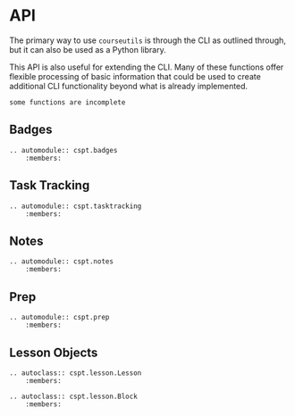 # API

The primary way to use  `courseutils` is through the CLI as outlined through, but it can also be used as a Python library. 

This API is also useful for extending the CLI.  Many of these functions offer flexible processing of basic information that could be used to create additional CLI functionality beyond what is already implemented. 

```{warning}
some functions are incomplete
```

## Badges

```{eval-rst}
.. automodule:: cspt.badges
    :members:
```

## Task Tracking

```{eval-rst}
.. automodule:: cspt.tasktracking
    :members:
```


## Notes

```{eval-rst}
.. automodule:: cspt.notes
    :members:
```


## Prep

```{eval-rst}
.. automodule:: cspt.prep
    :members:
```


## Lesson Objects

```{eval-rst}
.. autoclass:: cspt.lesson.Lesson
    :members:
```


```{eval-rst}
.. autoclass:: cspt.lesson.Block
    :members:
```